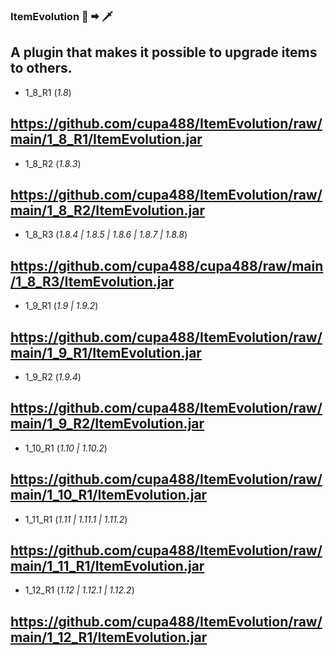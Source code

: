 ### ItemEvolution 🔪 🠮 🗡

A plugin that makes it possible to upgrade items to others.
-----------------------------------

- 1_8_R1 (*1.8*)

https://github.com/cupa488/ItemEvolution/raw/main/1_8_R1/ItemEvolution.jar
-----------------------------------

- 1_8_R2 (*1.8.3*)

https://github.com/cupa488/ItemEvolution/raw/main/1_8_R2/ItemEvolution.jar
-----------------------------------

- 1_8_R3 (*1.8.4 | 1.8.5 | 1.8.6 | 1.8.7 | 1.8.8*)

https://github.com/cupa488/cupa488/raw/main/1_8_R3/ItemEvolution.jar
-----------------------------------

- 1_9_R1 (*1.9 | 1.9.2*)

https://github.com/cupa488/ItemEvolution/raw/main/1_9_R1/ItemEvolution.jar
-----------------------------------

- 1_9_R2 (*1.9.4*)

https://github.com/cupa488/ItemEvolution/raw/main/1_9_R2/ItemEvolution.jar
-----------------------------------

- 1_10_R1 (*1.10 | 1.10.2*)

https://github.com/cupa488/ItemEvolution/raw/main/1_10_R1/ItemEvolution.jar
-----------------------------------

- 1_11_R1 (*1.11 | 1.11.1 | 1.11.2*)

https://github.com/cupa488/ItemEvolution/raw/main/1_11_R1/ItemEvolution.jar
-----------------------------------

- 1_12_R1 (*1.12 | 1.12.1 | 1.12.2*)

https://github.com/cupa488/ItemEvolution/raw/main/1_12_R1/ItemEvolution.jar
-----------------------------------


<!--
**cupa488/cupa488** is a ✨ _special_ ✨ repository because its `README.md` (this file) appears on your GitHub profile.

Here are some ideas to get you started:

- 🔭 I’m currently working on ...
- 🌱 I’m currently learning ...
- 👯 I’m looking to collaborate on ...
- 🤔 I’m looking for help with ...
- 💬 Ask me about ...
- 📫 How to reach me: ...
- 😄 Pronouns: ...
- ⚡ Fun fact: ...
-->
